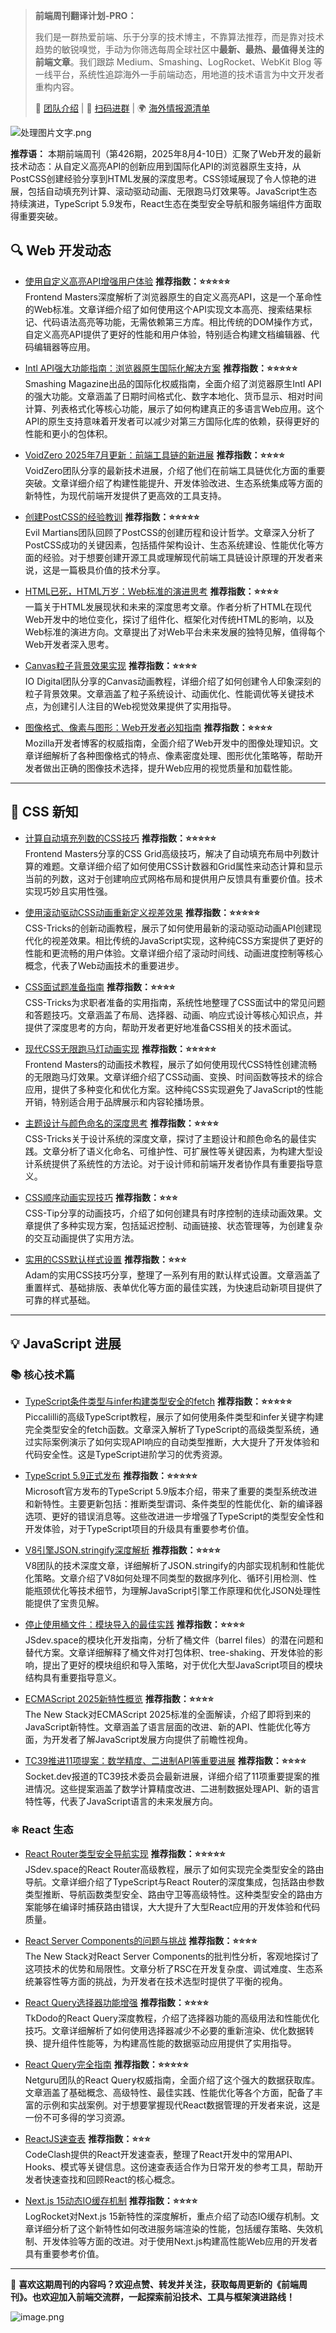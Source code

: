 
> **前端周刊翻译计划-PRO：**
>
>
> 我们是一群热爱前端、乐于分享的技术博主，不靠算法推荐，而是靠对技术趋势的敏锐嗅觉，手动为你筛选每周全球社区中**最新、最热、最值得关注的前端文章**。我们跟踪 Medium、Smashing、LogRocket、WebKit Blog 等一线平台，系统性追踪海外一手前端动态，用地道的技术语言为中文开发者重构内容。
>
> 🙎 [团队介绍](https://flowus.cn/d5757c7e-0fb8-4846-8758-2f3268ee7132) | 💬 [扫码进群](https://flowus.cn/d5757c7e-0fb8-4846-8758-2f3268ee7132) | 🌍 [海外情报源清单](https://flowus.cn/d5757c7e-0fb8-4846-8758-2f3268ee7132)

![处理图片文字.png](https://p0-xtjj-private.juejin.cn/tos-cn-i-73owjymdk6/0f94d440a90a4a4bb6160a81f1711b5c~tplv-73owjymdk6-jj-mark-v1:0:0:0:0:5o6Y6YeR5oqA5pyv56S-5Yy6IEAg5o6Y6YeR5a6J5Lic5bC8:q75.awebp?policy=eyJ2bSI6MywidWlkIjoiMTUyMTM3OTgyMzM0MDc5MiJ9&rk3s=e9ecf3d6&x-orig-authkey=f32326d3454f2ac7e96d3d06cdbb035152127018&x-orig-expires=1754970795&x-orig-sign=RzpiiBjTF%2FEs%2F4s1gUGSKES3hLQ%3D)

**推荐语：**
本期前端周刊（第426期，2025年8月4-10日）汇聚了Web开发的最新技术动态：从自定义高亮API的创新应用到国际化API的浏览器原生支持，从PostCSS创建经验分享到HTML发展的深度思考。CSS领域展现了令人惊艳的进展，包括自动填充列计算、滚动驱动动画、无限跑马灯效果等。JavaScript生态持续演进，TypeScript 5.9发布，React生态在类型安全导航和服务端组件方面取得重要突破。


## 🔍 Web 开发动态

*   [使用自定义高亮API增强用户体验](https://frontendmasters.com/blog/using-the-custom-highlight-api/) **推荐指数：⭐⭐⭐⭐⭐**\
    Frontend Masters深度解析了浏览器原生的自定义高亮API，这是一个革命性的Web标准。文章详细介绍了如何使用这个API实现文本高亮、搜索结果标记、代码语法高亮等功能，无需依赖第三方库。相比传统的DOM操作方式，自定义高亮API提供了更好的性能和用户体验，特别适合构建文档编辑器、代码编辑器等应用。

*   [Intl API强大功能指南：浏览器原生国际化解决方案](https://www.smashingmagazine.com/2025/08/power-intl-api-guide-browser-native-internationalization/) **推荐指数：⭐⭐⭐⭐⭐**\
    Smashing Magazine出品的国际化权威指南，全面介绍了浏览器原生Intl API的强大功能。文章涵盖了日期时间格式化、数字本地化、货币显示、相对时间计算、列表格式化等核心功能，展示了如何构建真正的多语言Web应用。这个API的原生支持意味着开发者可以减少对第三方国际化库的依赖，获得更好的性能和更小的包体积。

*   [VoidZero 2025年7月更新：前端工具链的新进展](https://voidzero.dev/posts/whats-new-jul-2025) **推荐指数：⭐⭐⭐⭐**\
    VoidZero团队分享的最新技术进展，介绍了他们在前端工具链优化方面的重要突破。文章详细介绍了构建性能提升、开发体验改进、生态系统集成等方面的新特性，为现代前端开发提供了更高效的工具支持。

*   [创建PostCSS的经验教训](https://evilmartians.com/chronicles/what-we-learned-from-creating-postcss) **推荐指数：⭐⭐⭐⭐⭐**\
    Evil Martians团队回顾了PostCSS的创建历程和设计哲学。文章深入分析了PostCSS成功的关键因素，包括插件架构设计、生态系统建设、性能优化等方面的经验。对于想要创建开源工具或理解现代前端工具链设计原理的开发者来说，这是一篇极具价值的技术分享。

*   [HTML已死，HTML万岁：Web标准的演进思考](https://acko.net/blog/html-is-dead-long-live-html/) **推荐指数：⭐⭐⭐⭐**\
    一篇关于HTML发展现状和未来的深度思考文章。作者分析了HTML在现代Web开发中的地位变化，探讨了组件化、框架化对传统HTML的影响，以及Web标准的演进方向。文章提出了对Web平台未来发展的独特见解，值得每个Web开发者深入思考。

*   [Canvas粒子背景效果实现](https://techhub.iodigital.com/articles/particle-background-effect-with-canvas) **推荐指数：⭐⭐⭐⭐**\
    IO Digital团队分享的Canvas动画教程，详细介绍了如何创建令人印象深刻的粒子背景效果。文章涵盖了粒子系统设计、动画优化、性能调优等关键技术点，为创建引人注目的Web视觉效果提供了实用指导。

*   [图像格式、像素与图形：Web开发者必知指南](https://developer.mozilla.org/en-US/blog/image-formats-pixels-graphics/) **推荐指数：⭐⭐⭐⭐**\
    Mozilla开发者博客的权威指南，全面介绍了Web开发中的图像处理知识。文章详细解析了各种图像格式的特点、像素密度处理、图形优化策略等，帮助开发者做出正确的图像技术选择，提升Web应用的视觉质量和加载性能。

***

## 🎨 CSS 新知

*   [计算自动填充列数的CSS技巧](https://frontendmasters.com/blog/count-auto-fill-columns/) **推荐指数：⭐⭐⭐⭐⭐**\
    Frontend Masters分享的CSS Grid高级技巧，解决了自动填充布局中列数计算的难题。文章详细介绍了如何使用CSS计数器和Grid属性来动态计算和显示当前的列数，这对于创建响应式网格布局和提供用户反馈具有重要价值。技术实现巧妙且实用性强。

*   [使用滚动驱动CSS动画重新定义视差效果](https://css-tricks.com/bringing-back-parallax-with-scroll-driven-css-animations/) **推荐指数：⭐⭐⭐⭐⭐**\
    CSS-Tricks的创新动画教程，展示了如何使用最新的滚动驱动动画API创建现代化的视差效果。相比传统的JavaScript实现，这种纯CSS方案提供了更好的性能和更流畅的用户体验。文章详细介绍了滚动时间线、动画进度控制等核心概念，代表了Web动画技术的重要进步。

*   [CSS面试题准备指南](https://css-tricks.com/how-to-prepare-for-css-specific-interview-questions/) **推荐指数：⭐⭐⭐⭐**\
    CSS-Tricks为求职者准备的实用指南，系统性地整理了CSS面试中的常见问题和答题技巧。文章涵盖了布局、选择器、动画、响应式设计等核心知识点，并提供了深度思考的方向，帮助开发者更好地准备CSS相关的技术面试。

*   [现代CSS无限跑马灯动画实现](https://frontendmasters.com/blog/infinite-marquee-animation-using-modern-css/) **推荐指数：⭐⭐⭐⭐⭐**\
    Frontend Masters的动画技术教程，展示了如何使用现代CSS特性创建流畅的无限跑马灯效果。文章详细介绍了CSS动画、变换、时间函数等技术的综合应用，提供了多种变化和优化方案。这种纯CSS实现避免了JavaScript的性能开销，特别适合用于品牌展示和内容轮播场景。

*   [主题设计与颜色命名的深度思考](https://css-tricks.com/thinking-deeply-about-theming-and-color-naming/) **推荐指数：⭐⭐⭐⭐**\
    CSS-Tricks关于设计系统的深度文章，探讨了主题设计和颜色命名的最佳实践。文章分析了语义化命名、可维护性、可扩展性等关键因素，为构建大型设计系统提供了系统性的方法论。对于设计师和前端开发者协作具有重要指导意义。

*   [CSS顺序动画实现技巧](https://css-tip.com/sequential-animations/) **推荐指数：⭐⭐⭐**\
    CSS-Tip分享的动画技巧，介绍了如何创建具有时序控制的连续动画效果。文章提供了多种实现方案，包括延迟控制、动画链接、状态管理等，为创建复杂的交互动画提供了实用方法。

*   [实用的CSS默认样式设置](https://aaadaaam.com/notes/useful-defaults/) **推荐指数：⭐⭐⭐**\
    Adam的实用CSS技巧分享，整理了一系列有用的默认样式设置。文章涵盖了重置样式、基础排版、表单优化等方面的最佳实践，为快速启动新项目提供了可靠的样式基础。

***

## 💡 JavaScript 进展

### 📚 核心技术篇

*   [TypeScript条件类型与infer构建类型安全的fetch](https://piccalil.li/blog/building-a-typed-fetch-in-typescript-with-conditional-types-and-infer/) **推荐指数：⭐⭐⭐⭐⭐**\
    Piccalilli的高级TypeScript教程，展示了如何使用条件类型和infer关键字构建完全类型安全的fetch函数。文章深入解析了TypeScript的高级类型系统，通过实际案例演示了如何实现API响应的自动类型推断，大大提升了开发体验和代码安全性。这是TypeScript进阶学习的优秀资源。

*   [TypeScript 5.9正式发布](https://devblogs.microsoft.com/typescript/announcing-typescript-5-9/) **推荐指数：⭐⭐⭐⭐⭐**\
    Microsoft官方发布的TypeScript 5.9版本介绍，带来了重要的类型系统改进和新特性。主要更新包括：推断类型谓词、条件类型的性能优化、新的编译器选项、更好的错误消息等。这些改进进一步增强了TypeScript的类型安全性和开发体验，对于TypeScript项目的升级具有重要参考价值。

*   [V8引擎JSON.stringify深度解析](https://v8.dev/blog/json-stringify) **推荐指数：⭐⭐⭐⭐**\
    V8团队的技术深度文章，详细解析了JSON.stringify的内部实现机制和性能优化策略。文章介绍了V8如何处理不同类型的数据序列化、循环引用检测、性能瓶颈优化等技术细节，为理解JavaScript引擎工作原理和优化JSON处理性能提供了宝贵见解。

*   [停止使用桶文件：模块导入的最佳实践](https://jsdev.space/howto/stop-using-barrel-files/) **推荐指数：⭐⭐⭐⭐**\
    JSdev.space的模块化开发指南，分析了桶文件（barrel files）的潜在问题和替代方案。文章详细解释了桶文件对打包体积、tree-shaking、开发体验的影响，提出了更好的模块组织和导入策略，对于优化大型JavaScript项目的模块结构具有重要指导意义。

*   [ECMAScript 2025新特性概览](https://thenewstack.io/javascript-standards-update-whats-new-in-ecmascript-2025/) **推荐指数：⭐⭐⭐⭐**\
    The New Stack对ECMAScript 2025标准的全面解读，介绍了即将到来的JavaScript新特性。文章涵盖了语言层面的改进、新的API、性能优化等方面，为开发者了解JavaScript发展方向提供了前瞻性视角。

*   [TC39推进11项提案：数学精度、二进制API等重要进展](https://socket.dev/blog/tc39-advances-11-proposals-for-math-precision-binary-apis-and-more) **推荐指数：⭐⭐⭐⭐**\
    Socket.dev报道的TC39技术委员会最新进展，详细介绍了11项重要提案的推进情况。这些提案涵盖了数学计算精度改进、二进制数据处理API、新的语言特性等，代表了JavaScript语言的未来发展方向。

### ⚛️ React 生态

*   [React Router类型安全导航实现](https://jsdev.space/react-router-typesafe-navigation/) **推荐指数：⭐⭐⭐⭐⭐**\
    JSdev.space的React Router高级教程，展示了如何实现完全类型安全的路由导航。文章详细介绍了TypeScript与React Router的深度集成，包括路由参数类型推断、导航函数类型安全、路由守卫等高级特性。这种类型安全的路由方案能够在编译时捕获路由错误，大大提升了大型React应用的开发体验和代码质量。

*   [React Server Components的问题与挑战](https://thenewstack.io/the-problems-with-react-server-components/) **推荐指数：⭐⭐⭐⭐**\
    The New Stack对React Server Components的批判性分析，客观地探讨了这项技术的优势和局限性。文章分析了RSC在开发复杂度、调试难度、生态系统兼容性等方面的挑战，为开发者在技术选型时提供了平衡的视角。

*   [React Query选择器功能增强](https://tkdodo.eu/blog/react-query-selectors-supercharged) **推荐指数：⭐⭐⭐⭐**\
    TkDodo的React Query深度教程，介绍了选择器功能的高级用法和性能优化技巧。文章详细解析了如何使用选择器减少不必要的重新渲染、优化数据转换、提升组件性能等，为构建高性能的数据驱动应用提供了实用指导。

*   [React Query完全指南](https://www.netguru.com/blog/react-query) **推荐指数：⭐⭐⭐⭐⭐**\
    Netguru团队的React Query权威指南，全面介绍了这个强大的数据获取库。文章涵盖了基础概念、高级特性、最佳实践、性能优化等各个方面，配备了丰富的示例和实战案例。对于想要掌握现代React数据管理的开发者来说，这是一份不可多得的学习资源。

*   [ReactJS速查表](https://www.codeclash.site/blog/reactjs-cheatsheet) **推荐指数：⭐⭐⭐**\
    CodeClash提供的React开发速查表，整理了React开发中的常用API、Hooks、模式等关键信息。这份速查表适合作为日常开发的参考工具，帮助开发者快速查找和回顾React的核心概念。

*   [Next.js 15动态IO缓存机制](https://blog.logrocket.com/dynamic-io-caching-next-js-15/) **推荐指数：⭐⭐⭐⭐**\
    LogRocket对Next.js 15新特性的深度解析，重点介绍了动态IO缓存机制。文章详细分析了这个新特性如何改进服务端渲染的性能，包括缓存策略、失效机制、开发体验等方面的改进。对于使用Next.js构建高性能Web应用的开发者具有重要参考价值。

***

📌 **喜欢这期周刊的内容吗？欢迎点赞、转发并关注，获取每周更新的《前端周刊》。也欢迎加入前端交流群，一起探索前沿技术、工具与框架演进路线！**


![image.png](https://p0-xtjj-private.juejin.cn/tos-cn-i-73owjymdk6/f499c711c8a7449fb8d9bd192fba6aa5~tplv-73owjymdk6-jj-mark-v1:0:0:0:0:5o6Y6YeR5oqA5pyv56S-5Yy6IEAg5o6Y6YeR5a6J5Lic5bC8:q75.awebp?policy=eyJ2bSI6MywidWlkIjoiMTUyMTM3OTgyMzM0MDc5MiJ9&rk3s=e9ecf3d6&x-orig-authkey=f32326d3454f2ac7e96d3d06cdbb035152127018&x-orig-expires=1754970898&x-orig-sign=YSmDREjQp6uPL4h9ueH40eAeWSk%3D)

